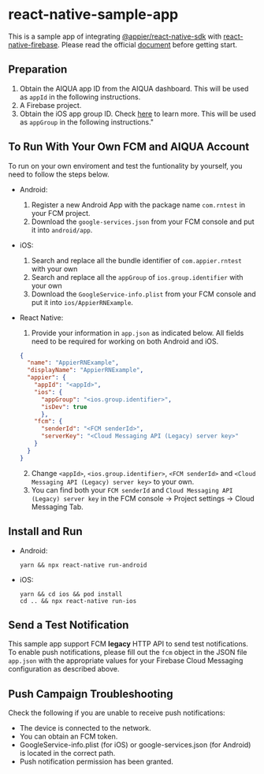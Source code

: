 # react-native-sample-app

This is a sample app of integrating [@appier/react-native-sdk](https://www.npmjs.com/package/@appier/react-native-sdk) with [react-native-firebase](https://rnfirebase.io/).
Please read the official [document](https://docs.aiqua.appier.com/docs/versions-for-react-native-integration) before getting start.

## Preparation

1. Obtain the AIQUA app ID from the AIQUA dashboard. This will be used as `appId` in the following instructions.
2. A Firebase project.
3. Obtain the iOS app group ID. Check [here](https://docs.aiqua.appier.com/docs/rich-push-notifications#1-save-your-app-group-id) to learn more. This will be used as `appGroup` in the following instructions."

## To Run With Your Own FCM and AIQUA Account

To run on your own enviroment and test the funtionality by yourself, you need to follow the steps below.

- Android:
  1. Register a new Android App with the package name `com.rntest` in your FCM project.
  2. Download the `google-services.json` from your FCM console and put it into `android/app`.

- iOS:
  1. Search and replace all the bundle identifier of `com.appier.rntest` with your own
  2. Search and replace all the `appGroup` of `ios.group.identifier` with your own
  3. Download the `GoogleService-info.plist` from your FCM console and put it into `ios/AppierRNExample`.

- React Native:
  1. Provide your information in `app.json` as indicated below. All fields need to be required for working on both Android and iOS.
  
    ``` json
    {
      "name": "AppierRNExample",
      "displayName": "AppierRNExample",
      "appier": {
        "appId": "<appId>",
        "ios": {
          "appGroup": "<ios.group.identifier>",
          "isDev": true
          },
        "fcm": {
          "senderId": "<FCM senderId>",
          "serverKey": "<Cloud Messaging API (Legacy) server key>"
        }    
      }
    }
    ```

  2. Change `<appId>`, `<ios.group.identifier>`, `<FCM senderId>` and `<Cloud Messaging API (Legacy) server key>` to your own.
  3. You can find both your `FCM senderId` and `Cloud Messaging API (Legacy) server key` in the FCM console -> Project settings -> Cloud Messaging Tab.

## Install and Run

- Android:

  ```shell
  yarn && npx react-native run-android
  ```

- iOS:

  ```shell
  yarn && cd ios && pod install
  cd .. && npx react-native run-ios
  ```
  
## Send a Test Notification

This sample app support FCM **legacy** HTTP API to send test notifications. To enable push notifications, please fill out the `fcm` object in the JSON file `app.json` with the appropriate values for your Firebase Cloud Messaging configuration as described above.

## Push Campaign Troubleshooting

Check the following if you are unable to receive push notifications:

- The device is connected to the network.
- You can obtain an FCM token.
- GoogleService-info.plist (for iOS) or google-services.json (for Android) is located in the correct path.
- Push notification permission has been granted.
